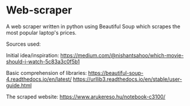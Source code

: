 # Web-scraper
A web scraper written in python using Beautiful Soup which scrapes the most popular laptop's prices.

Sources used:

Initial idea/inspiration:
https://medium.com/@nishantsahoo/which-movie-should-i-watch-5c83a3c0f5b1

Basic comprehension of libraries:
https://beautiful-soup-4.readthedocs.io/en/latest/
https://urllib3.readthedocs.io/en/stable/user-guide.html

The scraped website: https://www.arukereso.hu/notebook-c3100/
